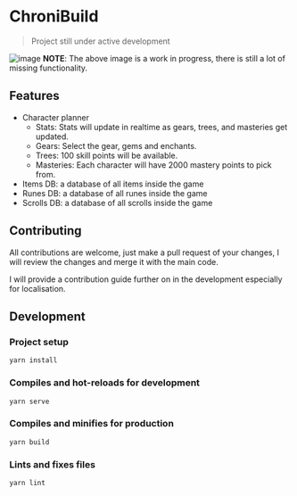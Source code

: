 # ChroniBuild

> Project still under active development

![image](https://user-images.githubusercontent.com/12750413/115507485-c818a680-a2ae-11eb-8cc5-04a9950b9f76.png)
**NOTE**: The above image is a work in progress, there is still a lot of missing functionality.

## Features

- Character planner
  - Stats: Stats will update in realtime as gears, trees, and masteries get updated.
  - Gears: Select the gear, gems and enchants.
  - Trees: 100 skill points will be available.
  - Masteries: Each character will have 2000 mastery points to pick from.
- Items DB: a database of all items inside the game
- Runes DB: a database of all runes inside the game
- Scrolls DB: a database of all scrolls inside the game

## Contributing

All contributions are welcome, just make a pull request of your changes, I will review the changes and merge it with the main code.

I will provide a contribution guide further on in the development especially for localisation.

## Development

### Project setup
```
yarn install
```

### Compiles and hot-reloads for development
```
yarn serve
```

### Compiles and minifies for production
```
yarn build
```

### Lints and fixes files
```
yarn lint
```
